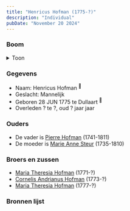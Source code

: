 ```yaml
---
title: "Henricus Hofman (1775-?)"
description: "Individual"
pubDate: "November 20 2024"
---
```


### Boom
<details><summary>Toon</summary>

![test](https://www.plantuml.com/plantuml/svg/ZP9DRy8m38Rl-HKM77P2QkcwJgZYkunDseIqSKPfQo1gcg0u5KA8_xxmDTWqZTsYrtxj9xQxPBcnLIaP5KAjkE4bf3mh5aPNAXzegGrOmnMv42hBbY97o8J991xVMAxi1aeiKpHqbCYYGMqtAsHNLJF9YM3B0A2lJOxcOocoGY5H79TSg7OR0hPZx0ucXrR4ZexQHA0n26CzBxcg0ITuzZml307gIJ0AHtrNT3iNAFCTnAsKfvjPggsLs6g37ztxpgaiAa64LtbKL5BEkCfdcT54gNOaUqCJUjCdy1_zRxxT6UQL6u7GKmhXtM9bBZmFZcVKJu8a-9Cd2A7p3mmVXibWZ-7zYX6trfZdGYrSRdWaZYBl03DoC4qFwb8ibdQ3Kkgr0zgnqz0QZLC6Er5VX9FJ2VjGvB5pjp4g8xAAVkuWyk1hTxTtqNo4b-dR7ZI4eVirTuTtUn8TDovt5LrKkRlIJm00)
</details>

### Gegevens
- Naam: Henricus Hofman <sup><a href="../s00092/" style="text-decoration:none" title="Doopinschrijving Henricus Hofman 28-06-1775">:link:</a></sup>
- Geslacht: Mannelijk
- Geboren 28 JUN 1775 te Dullaart <sup><a href="../s00092/" style="text-decoration:none" title="Doopinschrijving Henricus Hofman 28-06-1775">:link:</a></sup>
- Overleden ? te ?, oud ? jaar jaar 

### Ouders
- De vader is [Pierre Hofman](../i00055/) (1741-1811)
- De moeder is [Marie Anne Steur](../i00056/) (1735-1810)

### Broers en zussen
- [Maria Theresia Hofman](../i00068/) (1771-?)
- [Cornelis Andrianus Hofman](../i00069/) (1773-?)
- [Maria Theresia Hofman](../i00071/) (1777-?)

### Bronnen lijst